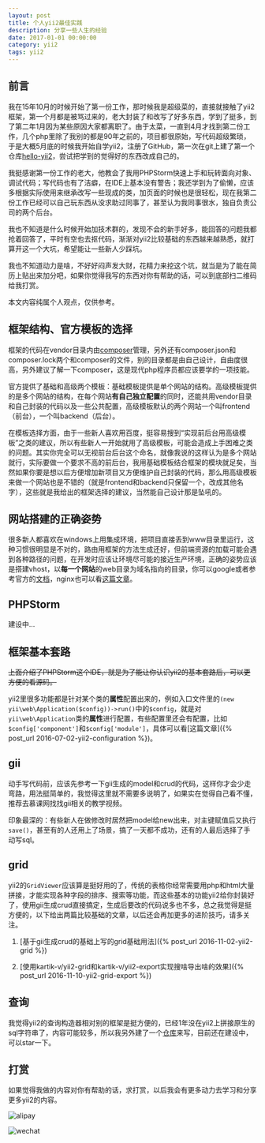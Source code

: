 ```yaml
---
layout: post
title: 个人yii2最佳实践
description: 分享一些人生的经验
date: 2017-01-01 00:00:00
category: yii2
tags: yii2
---
```


## 前言

我在15年10月的时候开始了第一份工作，那时候我是超级菜的，直接就接触了yii2框架，第一个月都是被骂过来的，老大封装了和改写了好多东西，学到了挺多，到了第二年1月因为某些原因大家都离职了。由于太菜，一直到4月才找到第二份工作，几个php里除了我别的都是90年之前的，项目都很原始，写代码超级繁琐，于是大概5月底的时候我开始自学yii2，注册了GitHub，第一次在git上建了第一个仓库[hello-yii2](https://github.com/hubeiwei/hello-yii2)，尝试把学到的觉得好的东西改成自己的。

我挺感谢第一份工作的老大，他教会了我用PHPStorm快速上手和玩转面向对象、调试代码；写代码也有了洁癖，在IDE上基本没有警告；我还学到为了偷懒，应该多根据实际使用来继承改写一些现成的类，加页面的时候也是很轻松，现在我第二份工作已经可以自己玩东西从没求助过同事了，甚至认为我同事很水，独自负责公司的两个后台。

我也不知道是什么时候开始加技术群的，发现不会的新手好多，能回答的问题我都抢着回答了，平时有空也去抠代码，渐渐对yii2比较基础的东西越来越熟悉，就打算开这一个大坑，希望能让一些新人少踩坑。

我也不知道动力是啥，不好好闷声发大财，花精力来挖这个坑，就当是为了能在简历上贴出来加分吧，如果你觉得我写的东西对你有帮助的话，可以到底部扫二维码给我打赏。

本文内容纯属个人观点，仅供参考。

## 框架结构、官方模板的选择

框架的代码在vendor目录内由[composer](http://docs.phpcomposer.com/)管理，另外还有composer.json和composer.lock两个和composer的文件，别的目录都是由自己设计，自由度很高，另外建议了解一下composer，这是现代php程序员都应该要学的一项技能。

官方提供了基础和高级两个模板：基础模板提供是单个网站的结构。高级模板提供的是多个网站的结构，在每个网站**有自己独立配置**的同时，还能共用vendor目录和自己封装的代码以及一些公共配置，高级模板默认的两个网站一个叫frontend（前台），一个叫backend（后台）。

在模板选择方面，由于一些新人喜欢用百度，挺容易搜到“实现前后台用高级模板”之类的建议，所以有些新人一开始就用了高级模板，可能会造成上手困难之类的问题。其实你完全可以无视前台后台这个命名，就像我说的这样认为是多个网站就行，实际要做一个要求不高的前后台，我用基础模板结合框架的模块就足矣，当然如果你要是想以后方便增加新项目又方便维护自己封装的代码，那么用高级模板来做一个网站也是不错的（就是frontend和backend只保留一个，改成其他名字），这些就是我给出的框架选择的建议，当然能自己设计那是坠吼的。

## 网站搭建的正确姿势

很多新人都喜欢在windows上用集成环境，把项目直接丢到www目录里运行，这种习惯很明显是不对的，路由用框架的方法生成还好，但前端资源的加载可能会遇到各种路径的问题，在开发时应该让环境尽可能的接近生产环境，正确的姿势应该是搭建vhost，以**每一个网站**的web目录为域名指向的目录，你可以google或者参考官方的[文档](https://github.com/yiisoft/yii2/blob/master/docs/guide-zh-CN/start-installation.md#配置-web-服务器-)，nginx也可以看[这篇文章](http://www.getyii.com/topic/31)。

## PHPStorm

建设中...

## 框架基本套路

~~上面介绍了PHPStorm这个IDE，就是为了能让你认识yii2的基本套路后，可以更方便的看源码。~~

yii2里很多功能都是针对某个类的**属性**配置出来的，例如入口文件里的`(new yii\web\Application($config))->run()`中的`$config`，就是对`yii\web\Application`类的**属性**进行配置，有些配置里还会有配置，比如`$config['component']`和`$config['module']`，具体可以看[这篇文章]({% post_url 2016-07-02-yii2-configuration %})。

## gii

动手写代码前，应该先参考一下gii生成的model和crud的代码，这样你才会少走弯路，用法挺简单的，我觉得这里就不需要多说明了，如果实在觉得自己看不懂，推荐去慕课网找找gii相关的教学视频。

印象最深的：有些新人在做修改时居然把model给new出来，对主键赋值后又执行`save()`，甚至有的人还用上了场景，搞了一天都不成功，还有的人最后选择了手动写sql。

## grid

yii2的`GridViewer`应该算是挺好用的了，传统的表格你经常需要用php和html大量拼接，才能实现各种字段的排序、搜索等功能，而这些基本的功能yii2给你封装好了，使用gii生成crud直接搞定，生成后要改的代码说多也不多，总之我觉得是挺方便的，以下给出两篇比较基础的文章，以后还会再加更多的进阶技巧，请多关注。

1. [基于gii生成crud的基础上写的grid基础用法]({% post_url 2016-11-02-yii2-grid %})

2. [使用kartik-v/yii2-grid和kartik-v/yii2-export实现搜啥导出啥的效果]({% post_url 2016-11-10-yii2-grid-export %})

## 查询

我觉得yii2的查询构造器相对别的框架是挺方便的，已经1年没在yii2上拼接原生的sql字符串了，内容可能较多，所以我另外建了一个[仓库](https://github.com/hubeiwei/yii2-query-skill)来写，目前还在建设中，可以star一下。

## 打赏

如果觉得我做的内容对你有帮助的话，求打赏，以后我会有更多动力去学习和分享更多yii2的内容。

![alipay](https://raw.githubusercontent.com/hubeiwei/hubeiwei.github.io/master/images/pay/ali_pay.jpg "支付宝")

![wechat](https://raw.githubusercontent.com/hubeiwei/hubeiwei.github.io/master/images/pay/wechat_pay.png "微信")
